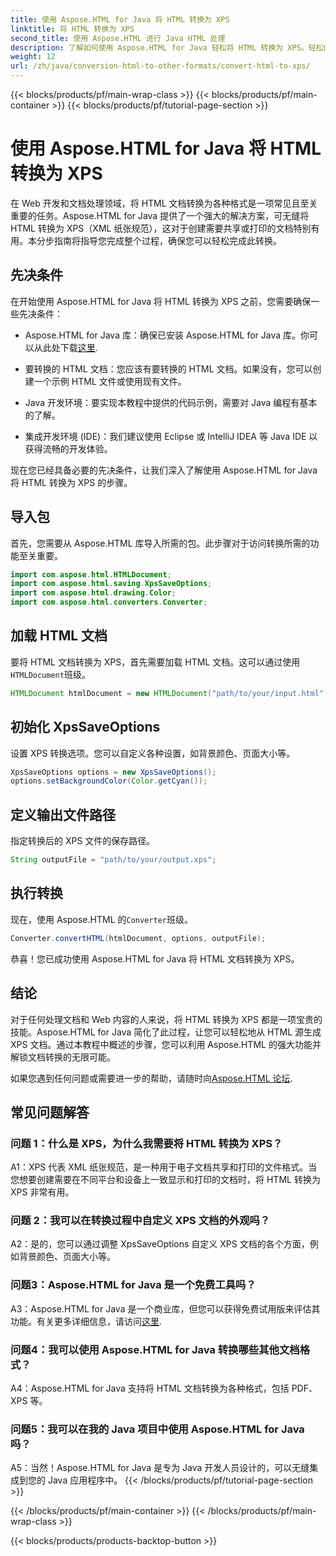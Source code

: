 ```yaml
---
title: 使用 Aspose.HTML for Java 将 HTML 转换为 XPS
linktitle: 将 HTML 转换为 XPS
second_title: 使用 Aspose.HTML 进行 Java HTML 处理
description: 了解如何使用 Aspose.HTML for Java 轻松将 HTML 转换为 XPS。轻松创建跨平台文档。
weight: 12
url: /zh/java/conversion-html-to-other-formats/convert-html-to-xps/
---
```


{{< blocks/products/pf/main-wrap-class >}}
{{< blocks/products/pf/main-container >}}
{{< blocks/products/pf/tutorial-page-section >}}

# 使用 Aspose.HTML for Java 将 HTML 转换为 XPS

在 Web 开发和文档处理领域，将 HTML 文档转换为各种格式是一项常见且至关重要的任务。Aspose.HTML for Java 提供了一个强大的解决方案，可无缝将 HTML 转换为 XPS（XML 纸张规范），这对于创建需要共享或打印的文档特别有用。本分步指南将指导您完成整个过程，确保您可以轻松完成此转换。

## 先决条件

在开始使用 Aspose.HTML for Java 将 HTML 转换为 XPS 之前，您需要确保一些先决条件：

-  Aspose.HTML for Java 库：确保已安装 Aspose.HTML for Java 库。你可以从此处下载[这里](https://releases.aspose.com/html/java/).

- 要转换的 HTML 文档：您应该有要转换的 HTML 文档。如果没有，您可以创建一个示例 HTML 文件或使用现有文件。

- Java 开发环境：要实现本教程中提供的代码示例，需要对 Java 编程有基本的了解。

- 集成开发环境 (IDE)：我们建议使用 Eclipse 或 IntelliJ IDEA 等 Java IDE 以获得流畅的开发体验。

现在您已经具备必要的先决条件，让我们深入了解使用 Aspose.HTML for Java 将 HTML 转换为 XPS 的步骤。

## 导入包

首先，您需要从 Aspose.HTML 库导入所需的包。此步骤对于访问转换所需的功能至关重要。

```java
import com.aspose.html.HTMLDocument;
import com.aspose.html.saving.XpsSaveOptions;
import com.aspose.html.drawing.Color;
import com.aspose.html.converters.Converter;
```

## 加载 HTML 文档

要将 HTML 文档转换为 XPS，首先需要加载 HTML 文档。这可以通过使用`HTMLDocument`班级。

```java
HTMLDocument htmlDocument = new HTMLDocument("path/to/your/input.html");
```

## 初始化 XpsSaveOptions

设置 XPS 转换选项。您可以自定义各种设置，如背景颜色、页面大小等。

```java
XpsSaveOptions options = new XpsSaveOptions();
options.setBackgroundColor(Color.getCyan());
```

## 定义输出文件路径

指定转换后的 XPS 文件的保存路径。

```java
String outputFile = "path/to/your/output.xps";
```

## 执行转换

现在，使用 Aspose.HTML 的`Converter`班级。

```java
Converter.convertHTML(htmlDocument, options, outputFile);
```

恭喜！您已成功使用 Aspose.HTML for Java 将 HTML 文档转换为 XPS。

## 结论

对于任何处理文档和 Web 内容的人来说，将 HTML 转换为 XPS 都是一项宝贵的技能。Aspose.HTML for Java 简化了此过程，让您可以轻松地从 HTML 源生成 XPS 文档。通过本教程中概述的步骤，您可以利用 Aspose.HTML 的强大功能并解锁文档转换的无限可能。

如果您遇到任何问题或需要进一步的帮助，请随时向[Aspose.HTML 论坛](https://forum.aspose.com/).

## 常见问题解答

### 问题 1：什么是 XPS，为什么我需要将 HTML 转换为 XPS？

A1：XPS 代表 XML 纸张规范，是一种用于电子文档共享和打印的文件格式。当您想要创建需要在不同平台和设备上一致显示和打印的文档时，将 HTML 转换为 XPS 非常有用。

### 问题 2：我可以在转换过程中自定义 XPS 文档的外观吗？

A2：是的，您可以通过调整 XpsSaveOptions 自定义 XPS 文档的各个方面，例如背景颜色、页面大小等。

### 问题3：Aspose.HTML for Java 是一个免费工具吗？

 A3：Aspose.HTML for Java 是一个商业库，但您可以获得免费试用版来评估其功能。有关更多详细信息，请访问[这里](https://releases.aspose.com/html/java).

### 问题4：我可以使用 Aspose.HTML for Java 转换哪些其他文档格式？

A4：Aspose.HTML for Java 支持将 HTML 文档转换为各种格式，包括 PDF、XPS 等。

### 问题5：我可以在我的 Java 项目中使用 Aspose.HTML for Java 吗？

A5：当然！Aspose.HTML for Java 是专为 Java 开发人员设计的，可以无缝集成到您的 Java 应用程序中。
{{< /blocks/products/pf/tutorial-page-section >}}

{{< /blocks/products/pf/main-container >}}
{{< /blocks/products/pf/main-wrap-class >}}

{{< blocks/products/products-backtop-button >}}
